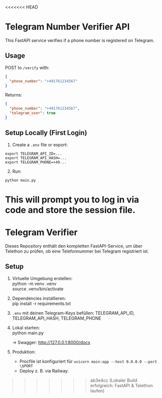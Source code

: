 <<<<<<< HEAD
# Telegram Number Verifier API

This FastAPI service verifies if a phone number is registered on Telegram.

## Usage
POST to `/verify` with:
```json
{
  "phone_number": "+491761234567"
}
```
Returns:
```json
{
  "phone_number": "+491761234567",
  "telegram_user": true
}
```

## Setup Locally (First Login)
1. Create a `.env` file or export:
```
export TELEGRAM_API_ID=...
export TELEGRAM_API_HASH=...
export TELEGRAM_PHONE=+49...
```
2. Run:
```
python main.py
```
This will prompt you to log in via code and store the session file.
=======
# Telegram Verifier

Dieses Repository enthält den kompletten FastAPI-Service, 
um über Telethon zu prüfen, ob eine Telefonnummer bei Telegram registriert ist.

## Setup

1. Virtuelle Umgebung erstellen:  
   python -m venv .venv  
   source .venv/bin/activate

2. Dependencies installieren:  
   pip install -r requirements.txt

3. `.env` mit deinen Telegram-Keys befüllen:
   TELEGRAM_API_ID, TELEGRAM_API_HASH, TELEGRAM_PHONE

4. Lokal starten:  
   python main.py  

   → Swagger: http://127.0.0.1:8000/docs

5. Produktion:  
   - Procfile ist konfiguriert für `uvicorn main:app --host 0.0.0.0 --port \$PORT`  
   - Deploy z. B. via Railway.  
>>>>>>> ab3e4cc (Lokaler Build erfolgreich: FastAPI & Telethon laufen)
